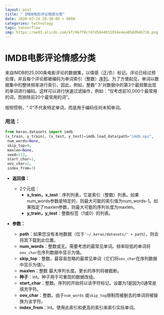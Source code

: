 ```yaml
---
layout: post
title: " IMDB电影评论情感分类"
date: 2020-02-24 20:30:00 + 0800
categories: technology
tags: tensorflow
img: https://ae03.alicdn.com/kf/Hb7f0c7d7d5844015954e4ea058d9d6710.png
---
```


# IMDB电影评论情感分类


来自IMDB的25,000条电影评论的数据集，以情感（正/负）标记。评论已经过预处理，并且每个评论都被编码为单词索引（整数）[序列](https://keras.io/preprocessing/sequence/)。为了方便起见，单词以数据集中的整体频率进行索引，因此，例如，整数“ 3”对数据中的第3个最频繁出现的单词进行编码。这样可以进行快速过滤操作，例如：“仅考虑前10,000个最常用的词，而排除前20个最常用的词”。

按照惯例，“ 0”不代表特定单词，而是用于编码任何未知单词。

### 用法：

```python
from keras.datasets import imdb
(x_train, y_train), (x_test, y_test)=imdb.load_data(path="imdb.npz",
 num_words=None,
 skip_top=0,
 maxlen=None,
 seed=113,
 start_char=1,
 oov_char=2,
 index_from=3)
```

-   **返回值：**
    
    -   2个元组：
        -   **x_train，x_test**：序列列表，它是索引（整数）列表。如果num_words参数是特定的，则最大可能的索引值为num_words-1。如果指定了maxlen参数，则最大可能的序列长度为maxlen。
        -   **y_train，y_test**：整数标签（1或0）的列表。
-   **参数：**
    
    -   **path**：如果您没有本地数据（位于`'~/.keras/datasets/' + path`），则会将其下载到此位置。
    -   **num_words**：整数或无。需要考虑的最常见单词。频率较低的单词将`oov_char`在序列数据中显示为值。
    -   **skip_top**：整数。最容易忽略的最常见单词（它们将`oov_char`在序列数据中显示为值）。
    -   **maxlen**：整数 最大序列长度。更长的序列将被截断。
    -   **种子**：int。种子用于可重现的数据改组。
    -   **start_char**：整数。序列的开始将以该字符标记。设置为1是因为0通常是填充字符。
    -   **oov_char**：整数。由于`num_words` 或`skip_top`限制而被删去的单词将被替换为该字符。
    -   **index_from**：int。使用此索引和更高的索引来索引实际单词。